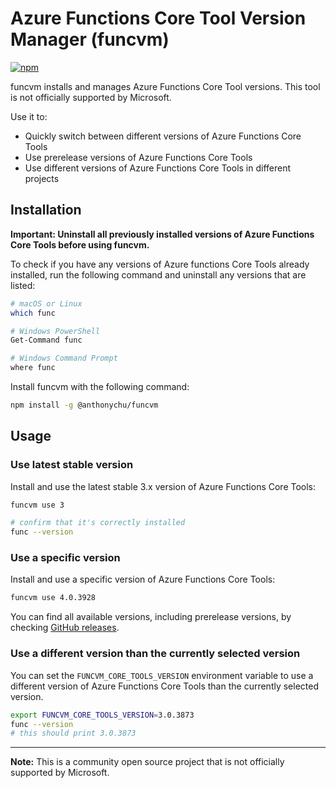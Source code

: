 # Azure Functions Core Tool Version Manager (funcvm)

[![npm](https://img.shields.io/badge/npm-%40anthonychu%2Ffuncvm-lightgrey)](https://www.npmjs.com/package/@anthonychu/funcvm)

funcvm installs and manages Azure Functions Core Tool versions. This tool is not officially supported by Microsoft.

Use it to:

* Quickly switch between different versions of Azure Functions Core Tools
* Use prerelease versions of Azure Functions Core Tools
* Use different versions of Azure Functions Core Tools in different projects

## Installation

**Important: Uninstall all previously installed versions of Azure Functions Core Tools before using funcvm.**

To check if you have any versions of Azure functions Core Tools already installed, run the following command and uninstall any versions that are listed:

```bash
# macOS or Linux
which func

# Windows PowerShell
Get-Command func

# Windows Command Prompt
where func
```

Install funcvm with the following command:

```bash
npm install -g @anthonychu/funcvm
```

## Usage

### Use latest stable version

Install and use the latest stable 3.x version of Azure Functions Core Tools:

```bash
funcvm use 3

# confirm that it's correctly installed
func --version
```

### Use a specific version

Install and use a specific version of Azure Functions Core Tools:

```bash
funcvm use 4.0.3928
```

You can find all available versions, including prerelease versions, by checking [GitHub releases](https://github.com/Azure/azure-functions-core-tools/releases).

### Use a different version than the currently selected version

You can set the `FUNCVM_CORE_TOOLS_VERSION` environment variable to use a different version of Azure Functions Core Tools than the currently selected version.

```bash
export FUNCVM_CORE_TOOLS_VERSION=3.0.3873
func --version
# this should print 3.0.3873
```

---

**Note:** This is a community open source project that is not officially supported by Microsoft.

